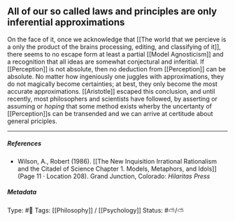 ## All of our so called laws and principles are only inferential approximations  # 

On the face of it, once we acknowledge that [[The world that we percieve is a only the product of the brains processing, editing, and classifying of it]], there seems to no escape form at least a partial [[Model Agnosticism]] and a recognition that all ideas are somewhat conjectural and inferitial. If [[Perception]] is not absolute, then no deduction from [[Perception]] can be absolute. No matter how ingeniously one juggles with approximations, they do not magically become certainties; at best, they only become the most accurate approximations. [[Aristotle]] escaped this conclusion, and until recently, most philosophers and scientists have followed, by asserting or assuming or _hoping_ that some method exists wherby the uncertanty of [[Perception]]s can be transended and we can arrive at certitude about general priciples.

___

##### References

- Wilson, A., Robert (1986). [[The New Inquisition Irrational Rationalism and the Citadel of Science Chapter 1. Models, Metaphors, and Idols]] (Page 11 · Location 208). Grand Junction, Colorado: _Hilaritas Press_

##### Metadata

Type: #🔴 
Tags: [[Philosophy]] / [[Psychology]] 
Status: #⛅️/⛅️ 